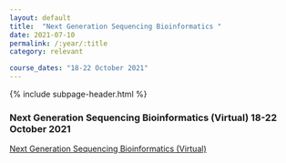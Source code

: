 ```yaml
---
layout: default
title:  "Next Generation Sequencing Bioinformatics "
date: 2021-07-10
permalink: /:year/:title
category: relevant

course_dates: "18-22 October 2021"
---
```


{% include subpage-header.html %}

### Next Generation Sequencing Bioinformatics (Virtual) 18-22 October 2021

[ Next Generation Sequencing Bioinformatics (Virtual)](https://coursesandconferences.wellcomeconnectingscience.org/event/next-generation-sequencing-bioinformatics-virtual-20211018/?utm_source=dotdigital&utm_medium=Email_Virtual&utm_campaign=NGSBio21_Virtual&utm_content=organic_email)